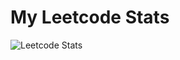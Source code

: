 # My Leetcode Stats

![Leetcode Stats](https://leetcard.jacoblin.cool/davidkaler3698?ext=heatmap?hide=ranking)

